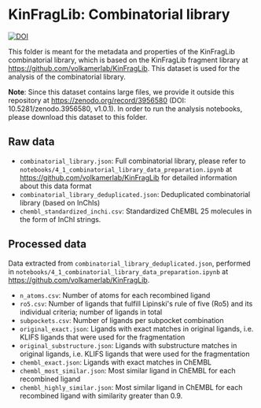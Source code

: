 # KinFragLib: Combinatorial library 

[![DOI](https://zenodo.org/badge/DOI/10.5281/zenodo.3956580.svg)](https://doi.org/10.5281/zenodo.3956580)

This folder is meant for the metadata and properties of the KinFragLib combinatorial library, which is based on the KinFragLib fragment library at https://github.com/volkamerlab/KinFragLib. This dataset is used for the analysis of the combinatorial library.

**Note**: Since this dataset contains large files, we provide it outside this repository at https://zenodo.org/record/3956580 (DOI: 10.5281/zenodo.3956580, v1.0.1).
In order to run the analysis notebooks, please download this dataset to this folder. 

## Raw data

- `combinatorial_library.json`: Full combinatorial library, please refer to `notebooks/4_1_combinatorial_library_data_preparation.ipynb` at https://github.com/volkamerlab/KinFragLib for detailed information about this data format
- `combinatorial_library_deduplicated.json`: Deduplicated combinatorial library (based on InChIs)
- `chembl_standardized_inchi.csv`: Standardized ChEMBL 25 molecules in the form of InChI strings.

## Processed data

Data extracted from `combinatorial_library_deduplicated.json`, performed in `notebooks/4_1_combinatorial_library_data_preparation.ipynb` at https://github.com/volkamerlab/KinFragLib.

- `n_atoms.csv`: Number of atoms for each recombined ligand
- `ro5.csv`: Number of ligands that fulfill Lipinski's rule of five (Ro5) and its individual criteria; number of ligands in total
- `subpockets.csv`: Number of ligands per subpocket combination
- `original_exact.json`: Ligands with exact matches in original ligands, i.e. KLIFS ligands that were used for the fragmentation
- `original_substructure.json`: Ligands with substructure matches in original ligands, i.e. KLIFS ligands that were used for the fragmentation
- `chembl_exact.json`: Ligands with exact matches in ChEMBL
- `chembl_most_similar.json`: Most similar ligand in ChEMBL for each recombined ligand 
- `chembl_highly_similar.json`: Most similar ligand in ChEMBL for each recombined ligand with similarity greater than 0.9.
